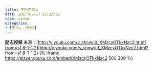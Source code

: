 ```yaml
---
title: 梦想在路上
date: 2017-02-17 15:23:22
tags: video
categories:
- [生活, 小视频]
---
```

**励志视频**
来源：[http://v.youku.com/v_show/id_XMzcyOTkxNzc2.html?from=s1.8-1-1.2](http://v.youku.com/v_show/id_XMzcyOTkxNzc2.html?from=s1.8-1-1.2)
{% iframe https://player.youku.com/embed/XMzcyOTkxNzc2 500 300 %}
